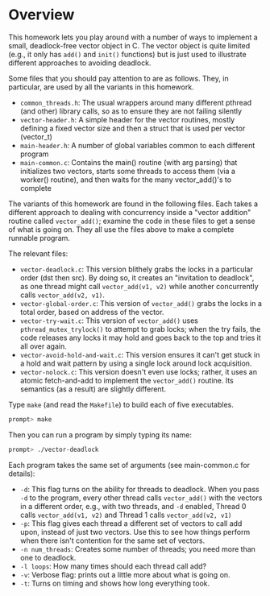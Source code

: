 
# Overview

This homework lets you play around with a number of ways to implement
a small, deadlock-free vector object in C. The vector object is quite
limited (e.g., it only has `add()` and `init()` functions) but is just
used to illustrate different approaches to avoiding deadlock.

Some files that you should pay attention to are as follows. They, in
particular, are used by all the variants in this homework.
- `common_threads.h`: The usual wrappers around many different pthread (and other) 
  library calls, so as to ensure they are not failing silently
- `vector-header.h`: A simple header for the vector routines, mostly defining a 
  fixed vector size and then a struct that is used per vector (vector_t)
- `main-header.h`: A number of global variables common to each different program
- `main-common.c`: Contains the main() routine (with arg parsing) that initializes two vectors, 
  starts some threads to access them (via a worker() routine), and then waits for 
  the many vector_add()'s to complete

The variants of this homework are found in the following files. Each takes a
different approach to dealing with concurrency inside a "vector addition"
routine called `vector_add()`; examine the code in these files to get a sense of
what is going on. They all use the files above to make a complete runnable
program. 

The relevant files:
- `vector-deadlock.c`: This version blithely grabs the locks in a particular order (dst then src). 
  By doing so, it creates an "invitation to deadlock", as one thread might call `vector_add(v1, v2)` 
  while another concurrently calls `vector_add(v2, v1)`.
- `vector-global-order.c`: This version of `vector_add()` grabs the locks in a total order, based 
  on address of the vector. 
- `vector-try-wait.c`: This version of `vector_add()` uses `pthread_mutex_trylock()` to attempt 
  to grab locks; when the try fails, the code releases any locks it may hold and goes back to 
  the top and tries it all over again.
- `vector-avoid-hold-and-wait.c`: This version ensures it can't get stuck in a hold and wait pattern 
  by using a single lock around lock acquisition.
- `vector-nolock.c`: This version doesn't even use locks; rather, it uses an atomic fetch-and-add 
  to implement the `vector_add()` routine. Its semantics (as a result) are slightly different.

Type `make` (and read the `Makefile`) to build each of five executables. 

```sh
prompt> make
```

Then you can run a program by simply typing its name:

```sh
prompt> ./vector-deadlock
```

Each program takes the same set of arguments (see main-common.c for details):
- `-d`: This flag turns on the ability for threads to deadlock. When you pass `-d` 
  to the program, every other thread calls `vector_add()` with the vectors in a different order, 
  e.g., with two threads, and `-d` enabled, Thread 0 calls `vector_add(v1, v2)` and Thread 1 calls `vector_add(v2, v1)`
- `-p`: This flag gives each thread a different set of vectors to call add upon, instead of 
  just two vectors. Use this to see how things perform when there isn't contention for the same set of vectors.
- `-n num_threads`: Creates some number of threads; you need more than one to deadlock.
- `-l loops`: How many times should each thread call add?
- `-v`: Verbose flag: prints out a little more about what is going on.
- `-t`: Turns on timing and shows how long everything took.


